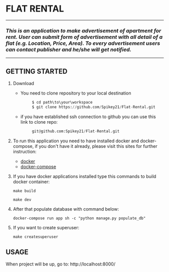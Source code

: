 # **FLAT** **RENTAL**
****

### *This is an application to make advertisement of apartment for rent. User can submit form of advertisement with all detail of a flat (e.g. Location, Price, Area). To every advertisement users can contact publisher and he/she will get notified.* ###

****

## **GETTING** **STARTED**

1. Download
   * You need to clone repository to your local destination
       ~~~python
            $ cd path\to\your\workspace
            $ git clone https://github.com/Spikey21/Flat-Rental.git

   * if you have established ssh connection to github you can use this link to clone repo:
       ~~~python
            git@github.com:Spikey21/Flat-Rental.git
     
2. To run this application you need to have installed docker and docker-compose, if you don't have it already, please visit this sites for further instruction:
   *  [docker](https://docs.docker.com/ee/supported-platforms/)
   *  [docker-compose](https://github.com/Yelp/docker-compose/blob/master/docs/install.md)
3. If you have docker applications installed type this commands to build docker container:

   `make build`

   `make dev`
4. After that populate database with command below:

   `docker-compose run app sh -c "python manage.py populate_db"`
 
5. If you want to create superuser:

   `make createsuperuser`

## **USAGE**

When project will be up, go to: http://localhost:8000/